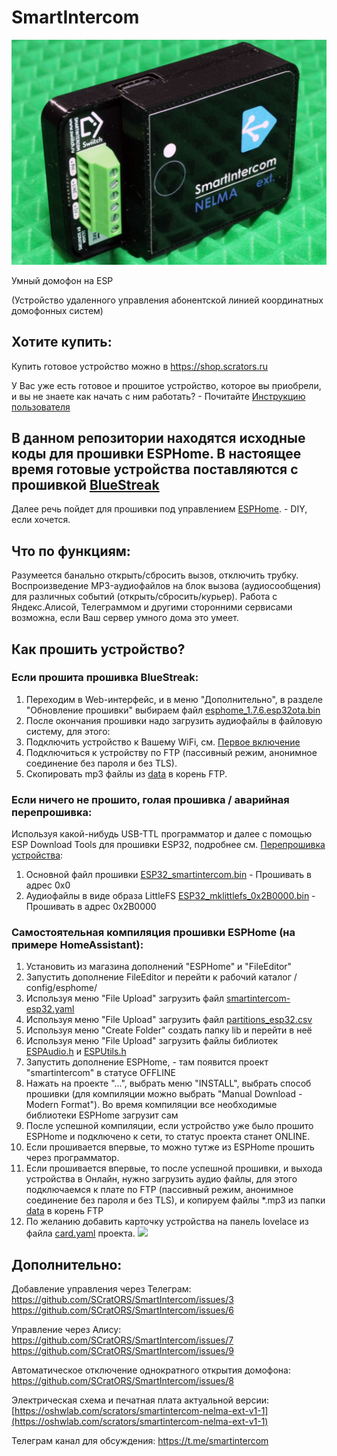 # SmartIntercom

![](https://github.com/SCratORS/SmartIntercom/blob/main/images/DSC_0227.JPG)

Умный домофон на ESP

(Устройство удаленного управления абонентской линией координатных домофонных систем)

## Хотите купить:
Купить готовое устройство можно в https://shop.scrators.ru

У Вас уже есть готовое и прошитое устройство, которое вы приобрели, и вы не знаете как начать с ним работать? - Почитайте [Инструкцию пользователя](https://github.com/SCratORS/BlueStreak/blob/main/userguide.pdf)

## В данном репозитории находятся исходные коды для прошивки ESPHome. В настоящее время готовые устройства поставляются с прошивкой [BlueStreak](https://github.com/SCratORS/BlueStreak)

Далее речь пойдет для прошивки под управлением [ESPHome](https://esphome.io/). - DIY, если хочется.

## Что по функциям:
Разумеется банально открыть/сбросить вызов, отключить трубку. Воспроизведение MP3-аудиофайлов на блок вызова (аудиосообщения) для различных событий (открыть/сбросить/курьер). Работа с Яндекс.Алисой, Телеграммом и другими сторонними сервисами возможна, если Ваш сервер умного дома это умеет. 

## Как прошить устройство?

### Если прошита прошивка BlueStreak:

1. Переходим в Web-интерфейс, и в меню "Дополнительно", в разделе "Обновление прошивки" выбираем файл [esphome_1.7.6.esp32ota.bin](https://github.com/SCratORS/SmartIntercom/blob/main/bin/esphome_1.7.6.esp32ota.bin)
2. После окончания прошивки надо загрузить аудиофайлы в файловую систему, для этого:
3. Подключить устройство к Вашему WiFi, см. [Первое включение](https://github.com/SCratORS/SmartIntercom/wiki/%D0%9F%D0%BE%D0%B4%D0%BA%D0%BB%D1%8E%D1%87%D0%B5%D0%BD%D0%B8%D0%B5-%D1%83%D1%81%D1%82%D1%80%D0%BE%D0%B9%D1%81%D1%82%D0%B2%D0%B0)
4. Подключиться к устройству по FTP (пассивный режим, анонимное соединение без пароля и без TLS).
5. Скопировать mp3 файлы из [data](https://github.com/SCratORS/SmartIntercom/tree/main/data) в корень FTP.

### Если ничего не прошито, голая прошивка / аварийная перепрошивка:
Используя какой-нибудь USB-TTL программатор и далее с помощью ESP Download Tools для прошивки ESP32, подробнее см. [Перепрошивка устройства](https://github.com/SCratORS/SmartIntercom/wiki/%D0%9F%D0%B5%D1%80%D0%B5%D0%BF%D1%80%D0%BE%D1%88%D0%B8%D0%B2%D0%BA%D0%B0-%D1%83%D1%81%D1%82%D1%80%D0%BE%D0%B9%D1%81%D1%82%D0%B2%D0%B0):
1. Основной файл прошивки [ESP32_smartintercom.bin](bin/ESP32_smartintercom.bin) - Прошивать в адрес 0x0
2. Аудиофайлы в виде образа LittleFS [ESP32_mklittlefs_0x2B0000.bin](bin/ESP32_mklittlefs_0x2B0000.bin) - Прошивать в адрес 0x2B0000

### Самостоятельная компиляция прошивки ESPHome (на примере HomeAssistant):
1. Установить из магазина дополнений "ESPHome" и "FileEditor"
2. Запустить дополнение FileEditor и перейти к рабочий каталог /сonfig/esphome/
3. Используя меню "File Upload" загрузить файл [smartintercom-esp32.yaml](ESPHome/smartintercom-esp32.yaml)
4. Используя меню "File Upload" загрузить файл [partitions_esp32.csv](ESPHome/partitions_esp32.csv)
4. Используя меню "Create Folder" создать папку lib и перейти в неё
5. Используя меню "File Upload" загрузить файлы библиотек [ESPAudio.h](ESPHome/lib/ESPAudio.h) и [ESPUtils.h](ESPHome/lib/ESPUtils.h)
6. Запустить дополнение ESPHome, - там появится проект "smartintercom" в статусе OFFLINE
8. Нажать на проекте "...", выбрать меню "INSTALL", выбрать способ прошивки (для компиляции можно выбрать "Manual Download - Modern Format"). Во время компиляции все необходимые библиотеки ESPHome загрузит сам
9. После успешной компиляции, если устройство уже было прошито ESPHome и подключено к сети, то статус проекта станет ONLINE.
10. Если прошивается впервые, то можно тутже из ESPHome прошить через программатор.
11. Если прошивается впервые, то после успешной прошивки, и выхода устройства в Онлайн, нужно загрузить аудио файлы, для этого подключаемся к плате по FTP (пассивный режим, анонимное соединение без пароля и без TLS), и копируем файлы *.mp3 из папки [data](data/) в корень FTP
12. По желанию добавить карточку устройства на панель lovelace из файла [card.yaml](ESPHome/card.yaml) проекта. ![](images/card_2.png)

## Дополнительно:
Добавление управления через Телеграм:
https://github.com/SCratORS/SmartIntercom/issues/3
https://github.com/SCratORS/SmartIntercom/issues/6

Управление через Алису:
https://github.com/SCratORS/SmartIntercom/issues/7
https://github.com/SCratORS/SmartIntercom/issues/9

Автоматическое отключение однократного открытия домофона:
https://github.com/SCratORS/SmartIntercom/issues/8

Электрическая схема и печатная плата актуальной версии:
[https://oshwlab.com/scrators/smartintercom-nelma-ext-v1-1](https://oshwlab.com/scrators/smartintercom-nelma-ext-v1-1)

Телеграм канал для обсуждения:
https://t.me/smartintercom

